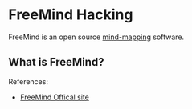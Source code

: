 # FreeMind Hacking

FreeMind is an open source [mind-mapping](http://en.wikipedia.org/wiki/Mind_map)
software. 

## What is FreeMind?

References:

* [FreeMind Offical site](http://freemind.sourceforge.net/)
